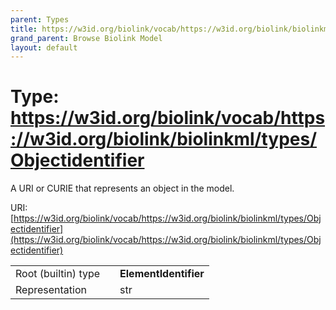 ```yaml
---
parent: Types
title: https://w3id.org/biolink/vocab/https://w3id.org/biolink/biolinkml/types/Objectidentifier
grand_parent: Browse Biolink Model
layout: default
---
```


# Type: https://w3id.org/biolink/vocab/https://w3id.org/biolink/biolinkml/types/Objectidentifier


A URI or CURIE that represents an object in the model.

URI: [https://w3id.org/biolink/vocab/https://w3id.org/biolink/biolinkml/types/Objectidentifier](https://w3id.org/biolink/vocab/https://w3id.org/biolink/biolinkml/types/Objectidentifier)

|  |  |  |
| --- | --- | --- |
| Root (builtin) type | | **ElementIdentifier** |
| Representation | | str |
